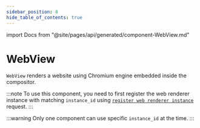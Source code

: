 ```yaml
---
sidebar_position: 8
hide_table_of_contents: true
---
```

import Docs from "@site/pages/api/generated/component-WebView.md"

# WebView

`WebView` renders a website using Chromium engine embedded inside the compositor.

:::note
To use this component, you need to first register the web renderer instance with matching `instance_id` using [`register web renderer instance`](../routes#register-web-renderer-instance) request.
:::

:::warning
Only one component can use specific `instance_id` at the time.
:::

<Docs />
